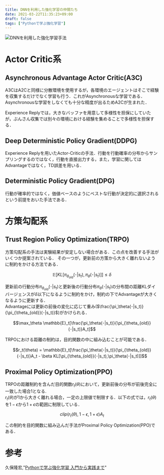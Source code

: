 ```yaml
---
title: DNNを利用した強化学習の仲間たち
date: 2021-03-22T11:35:23+09:00
draft: false
tags: ["Pythonで学ぶ強化学習"] 
---
```

<!--more-->

![DNNを利用した強化学習手法](.././DNN.png)

# Actor Critic系
## Asynchronous Advantage Actor Critic(A3C)
A3CはA2Cと同様に分散環境を使用するが，各環境のエージェントはそこで経験を収集するだけでなく学習も行う．これがAsynchronousな学習である．  
Asynchronousな学習をしなくても十分な精度が出るためA2Cが生まれた．

Experience Replyでは，大きなバッファを用意して多様性を担保にしていたが，ぶんさん収集では別々の環境における経験を集めることで多様性を担保する．

## Deep Deterministic Policy Gradient(DDPG)
Experience Replyを用いたActor-Criticの手法．行動を行動確率の分布からサンプリングするのではなく，行動を直接出力する，また，学習に関してはAdvantageではなく，TD誤差を用いる．
## Deterministic Policy Gradient(DPG)
行動が確率的ではなく，価値ベースのようにベストな行動が決定的に選択されるという前提をおいた手法である．

# 方策勾配系
## Trust Region Policy Optimization(TRPO)
方策勾配系の手法は実験結果が安定しない場合がある．この点を改善する手法がいくつか提案されている．
その一つが，更新前の方策から大きく離れないように制約をかける方法である．

$$\mathbb{E}[KL[\pi_{\theta_{old}}(･|s_t),\pi_\theta(･|s_t)]] \leq \delta$$

更新前の行動分布$\pi_{\theta_{old}}(･|s_t)$と更新後の行動分布$\pi_\theta(･|s_t)$の分布間の距離KLダイバージェンスが$\delta$以下になるように制約をかけ，制約の下でAdvantageが大きくなるように更新する．  
Advantageには更新の前後の変化に応じて重み($\frac{\pi_\theta(･|s_t)}{\pi_{\theta_{old}}(･|s_t)}$)がかけられる．

$$\max_\theta \mathbb{E}_t[\frac{\pi_\theta(･|s_t)}{\pi_{\theta_{old}}(･|s_t)}A_t]$$

TRPOにおける距離の制約は，目的関数の中に組み込むことが可能である．

$$r_t(\theta) =  \mathbb{E}_t[\frac{\pi_\theta(･|s_t)}{\pi_{\theta_{old}}(･|s_t)}A_t - \beta KL[\pi_{\theta_{old}}(･|s_t),\pi_\theta(･|s_t)]]$$

## Proximal Policy Optimization(PPO)
TRPOの距離制約を含んだ目的関数$r_t(\theta)$において，更新前後の分布が前後完全に一致した場合1となる.  
$r_t(\theta)$が1から大きく離れる場合，一定の上限値で制限する．以下の式では，$r_t(\theta)$を$1-\epsilon$から$1+\epsilon$の範囲に制限している．

$$clip(r_t(\theta),1-\epsilon,1+\epsilon)A_t$$

この制約を目的関数に組み込んだ手法がProximal Policy Optimization(PPO)である．

# 参考
久保隆宏,"[Pythonで学ぶ強化学習 入門から実践まで](https://amzn.to/3tA1S4W)"